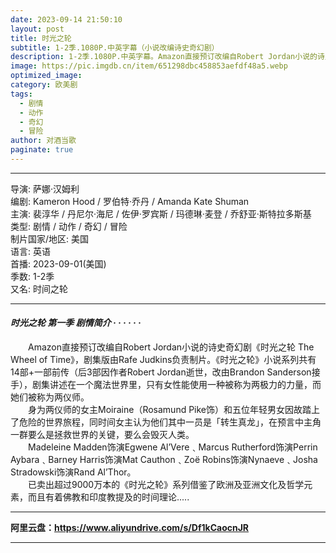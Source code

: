 ```yaml
---
date: 2023-09-14 21:50:10
layout: post
title: 时光之轮
subtitle: 1-2季.1080P.中英字幕（小说改编诗史奇幻剧）
description: 1-2季.1080P.中英字幕。Amazon直接预订改编自Robert Jordan小说的诗史奇幻剧《时光之轮 The Wheel of Time》，剧集讲述在一个魔法世界里，只有女性能使用一种被称为两极力的力量，而她们被称为两仪师。...
image: https://pic.imgdb.cn/item/651298dbc458853aefdf48a5.webp
optimized_image: 
category: 欧美剧
tags:
  - 剧情
  - 动作
  - 奇幻
  - 冒险
author: 对酒当歌
paginate: true
---
```


---

导演: 萨娜·汉姆利  
编剧: Kameron Hood / 罗伯特·乔丹 / Amanda Kate Shuman  
主演: 裴淳华 / 丹尼尔·海尼 / 佐伊·罗宾斯 / 玛德琳·麦登 / 乔舒亚·斯特拉多斯基  
类型: 剧情 / 动作 / 奇幻 / 冒险  
制片国家/地区: 美国  
语言: 英语  
首播: 2023-09-01(美国)  
季数: 1-2季  
又名: 时间之轮  

---

#### *时光之轮 第一季 剧情简介 · · · · · ·*

　　Amazon直接预订改编自Robert Jordan小说的诗史奇幻剧《时光之轮 The Wheel of Time》，剧集版由Rafe Judkins负责制片。《时光之轮》小说系列共有14部+一部前传（后3部因作者Robert Jordan逝世，改由Brandon Sanderson接手），剧集讲述在一个魔法世界里，只有女性能使用一种被称为两极力的力量，而她们被称为两仪师。  
　　身为两仪师的女主Moiraine（Rosamund Pike饰）和五位年轻男女因故踏上了危险的世界旅程，同时间女主认为他们其中一员是「转生真龙」，在预言中主角一群要么是拯救世界的关键，要么会毁灭人类。  
　　Madeleine Madden饰演Egwene Al’Vere﹑Marcus Rutherford饰演Perrin Aybara﹑Barney Harris饰演Mat Cauthon﹑Zoë Robins饰演Nynaeve﹑Josha Stradowski饰演Rand Al’Thor。  
　　已卖出超过9000万本的《时光之轮》系列借鉴了欧洲及亚洲文化及哲学元素，而且有着佛教和印度教提及的时间理论.....  

---

**阿里云盘：<https://www.aliyundrive.com/s/Df1kCaocnJR>**

---
